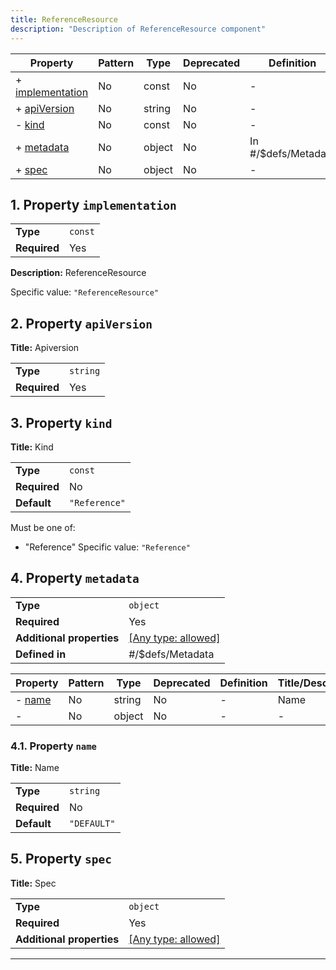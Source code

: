 ```yaml
---
title: ReferenceResource
description: "Description of ReferenceResource component"
---
```


| Property                             | Pattern | Type   | Deprecated | Definition          | Title/Description |
| ------------------------------------ | ------- | ------ | ---------- | ------------------- | ----------------- |
| + [implementation](#implementation ) | No      | const  | No         | -                   | ReferenceResource |
| + [apiVersion](#apiVersion )         | No      | string | No         | -                   | Apiversion        |
| - [kind](#kind )                     | No      | const  | No         | -                   | Kind              |
| + [metadata](#metadata )             | No      | object | No         | In #/$defs/Metadata | -                 |
| + [spec](#spec )                     | No      | object | No         | -                   | Spec              |

## <a name="implementation"></a>1. Property `implementation`

|              |         |
| ------------ | ------- |
| **Type**     | `const` |
| **Required** | Yes     |

**Description:** ReferenceResource

Specific value: `"ReferenceResource"`

## <a name="apiVersion"></a>2. Property `apiVersion`

**Title:** Apiversion

|              |          |
| ------------ | -------- |
| **Type**     | `string` |
| **Required** | Yes      |

## <a name="kind"></a>3. Property `kind`

**Title:** Kind

|              |               |
| ------------ | ------------- |
| **Type**     | `const`       |
| **Required** | No            |
| **Default**  | `"Reference"` |

Must be one of:
* "Reference"
Specific value: `"Reference"`

## <a name="metadata"></a>4. Property `metadata`

|                           |                                                                           |
| ------------------------- | ------------------------------------------------------------------------- |
| **Type**                  | `object`                                                                  |
| **Required**              | Yes                                                                       |
| **Additional properties** | [[Any type: allowed]](# "Additional Properties of any type are allowed.") |
| **Defined in**            | #/$defs/Metadata                                                          |

| Property                              | Pattern | Type   | Deprecated | Definition | Title/Description |
| ------------------------------------- | ------- | ------ | ---------- | ---------- | ----------------- |
| - [name](#metadata_name )             | No      | string | No         | -          | Name              |
| - [](#metadata_additionalProperties ) | No      | object | No         | -          | -                 |

### <a name="metadata_name"></a>4.1. Property `name`

**Title:** Name

|              |             |
| ------------ | ----------- |
| **Type**     | `string`    |
| **Required** | No          |
| **Default**  | `"DEFAULT"` |

## <a name="spec"></a>5. Property `spec`

**Title:** Spec

|                           |                                                                           |
| ------------------------- | ------------------------------------------------------------------------- |
| **Type**                  | `object`                                                                  |
| **Required**              | Yes                                                                       |
| **Additional properties** | [[Any type: allowed]](# "Additional Properties of any type are allowed.") |

----------------------------------------------------------------------------------------------------------------------------
